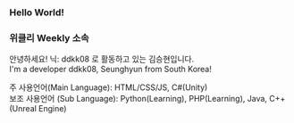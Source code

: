 ### Hello World!
### 위클리 Weekly 소속

안녕하세요! 닉: ddkk08 로 활동하고 있는 김승현입니다. <br/>
I'm a developer ddkk08, Seunghyun from South Korea!

주 사용언어(Main Language): HTML/CSS/JS, C#(Unity) <br/>
보조 사용언어 (Sub Language): Python(Learning), PHP(Learning), Java, C++(Unreal Engine)
